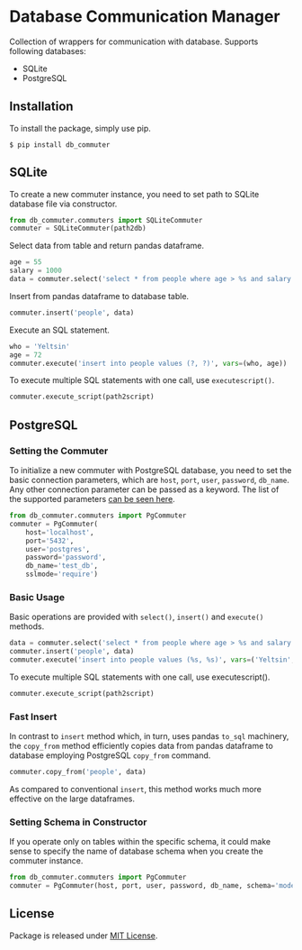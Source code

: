 # Database Communication Manager

Collection of wrappers for communication with database. Supports following databases: 

* SQLite
* PostgreSQL

## Installation

To install the package, simply use pip.

```
$ pip install db_commuter
```

## SQLite

To create a new commuter instance, you need to set path to SQLite database file via constructor. 

```python
from db_commuter.commuters import SQLiteCommuter
commuter = SQLiteCommuter(path2db)
```

Select data from table and return pandas dataframe. 

```python
age = 55
salary = 1000
data = commuter.select('select * from people where age > %s and salary > %s' % (age, salary))
```

Insert from pandas dataframe to database table.

```python
commuter.insert('people', data)
```

Execute an SQL statement.

```python
who = 'Yeltsin'
age = 72
commuter.execute('insert into people values (?, ?)', vars=(who, age)) 
```

To execute multiple SQL statements with one call, use `executescript()`.

```python
commuter.execute_script(path2script)
```

## PostgreSQL

### Setting the Commuter

To initialize a new commuter with PostgreSQL database, you need to set the basic connection parameters, which are
`host`, `port`, `user`, `password`, `db_name`. Any other connection parameter can be passed as a keyword.
The list of the supported parameters [can be seen here](https://www.postgresql.org/docs/current/libpq-connect.html#LIBPQ-PARAMKEYWORDS).

```python
from db_commuter.commuters import PgCommuter
commuter = PgCommuter(
    host='localhost', 
    port='5432', 
    user='postgres', 
    password='password', 
    db_name='test_db', 
    sslmode='require')
```

### Basic Usage

Basic operations are provided with `select()`, `insert()` and `execute()` methods.

```python
data = commuter.select('select * from people where age > %s and salary > %s' % (55, 1000))
commuter.insert('people', data)
commuter.execute('insert into people values (%s, %s)', vars=('Yeltsin', 72)) 
```   

To execute multiple SQL statements with one call, use executescript().

```python
commuter.execute_script(path2script)
```

### Fast Insert

In contrast to `insert` method which, in turn, uses pandas `to_sql` machinery, the `copy_from` method 
efficiently copies data from pandas dataframe to database employing PostgreSQL `copy_from` command. 

```python
commuter.copy_from('people', data)
```

As compared to conventional `insert`, this method works much more effective on the large dataframes. 

### Setting Schema in Constructor 

If you operate only on tables within the specific schema, it could make sense to specify the name of database schema 
when you create the commuter instance.

```python
from db_commuter.commuters import PgCommuter
commuter = PgCommuter(host, port, user, password, db_name, schema='model')
```

## License

Package is released under [MIT License](https://github.com/viktorsapozhok/db-commuter/blob/master/LICENSE).
